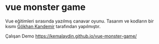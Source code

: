 # vue monster game
Vue eğitimleri sırasında yazılmış canavar oyunu. 
Tasarım ve kodların bir kısmı [Gökhan Kandemir](https://twitter.com/videosinif) tarafından yapılmıştır.

Çalışan Demo https://kemalaydin.github.io/vue-monster-game/
